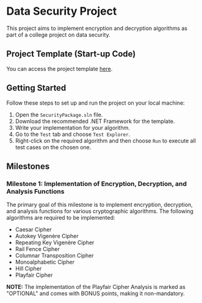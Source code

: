 # Data Security Project

This project aims to implement encryption and decryption algorithms as part of a college project on data security.

## Project Template (Start-up Code)

You can access the project template [here](https://drive.google.com/drive/u/0/folders/1gIw831k_70YW9SXt0N9VShXrvoJuQHGE).

## Getting Started

Follow these steps to set up and run the project on your local machine:

1. Open the `SecurityPackage.sln` file.
2. Download the recommended .NET Framework for the template.
3. Write your implementation for your algorithm.
4. Go to the `Test` tab and choose `Test Explorer`.
5. Right-click on the required algorithm and then choose `Run` to execute all test cases on the chosen one.

## Milestones

### Milestone 1: Implementation of Encryption, Decryption, and Analysis Functions

The primary goal of this milestone is to implement encryption, decryption, and analysis functions for various cryptographic algorithms. The following algorithms are required to be implemented:

- Caesar Cipher
- Autokey Vigenère Cipher
- Repeating Key Vigenère Cipher
- Rail Fence Cipher
- Columnar Transposition Cipher
- Monoalphabetic Cipher
- Hill Cipher
- Playfair Cipher

**NOTE:** The implementation of the Playfair Cipher Analysis is marked as "OPTIONAL" and comes with BONUS points, making it non-mandatory.

